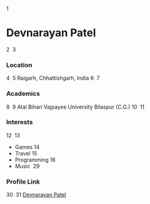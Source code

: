 
1
# Devnarayan Patel
2
​
3
### Location
4
​
5
Raigarh, Chhattishgarh, India
6
​
7
### Academics
8
​
9
Atal Bihari Vajpayee University Bilaspur (C.G.)
10
​
11
### Interests
12
​
13
- Games
14
- Travel
15
- Programming
16
- Music
​
29
### Profile Link
30
​
31
[Devnarayan Patel](https://github.com/github-dev21)
